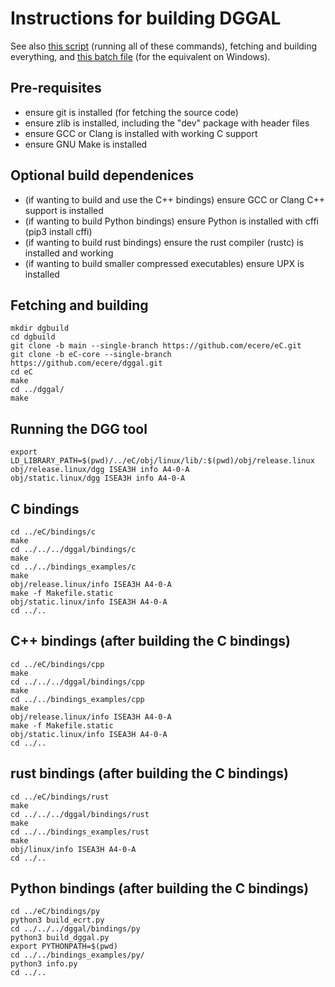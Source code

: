 # Instructions for building DGGAL

See also [this script](fetchAndBuild.sh) (running all of these commands), fetching and building everything, and [this batch file](fetchAndBuild.bat) (for the equivalent on Windows).

## Pre-requisites

- ensure git is installed (for fetching the source code)
- ensure zlib is installed, including the "dev" package with header files
- ensure GCC or Clang is installed with working C support
- ensure GNU Make is installed

## Optional build dependenices

- (if wanting to build and use the C++ bindings)         ensure GCC or Clang C++ support is installed
- (if wanting to build Python bindings)                  ensure Python is installed with cffi (pip3 install cffi)
- (if wanting to build rust bindings)                    ensure the rust compiler (rustc) is installed and working
- (if wanting to build smaller compressed executables)   ensure UPX is installed

## Fetching and building

```
mkdir dgbuild
cd dgbuild
git clone -b main --single-branch https://github.com/ecere/eC.git
git clone -b eC-core --single-branch https://github.com/ecere/dggal.git
cd eC
make
cd ../dggal/
make
```

## Running the DGG tool

```
export LD_LIBRARY_PATH=$(pwd)/../eC/obj/linux/lib/:$(pwd)/obj/release.linux
obj/release.linux/dgg ISEA3H info A4-0-A
obj/static.linux/dgg ISEA3H info A4-0-A
```

## C bindings

```
cd ../eC/bindings/c
make
cd ../../../dggal/bindings/c
make
cd ../../bindings_examples/c
make
obj/release.linux/info ISEA3H A4-0-A
make -f Makefile.static
obj/static.linux/info ISEA3H A4-0-A
cd ../..
```

## C++ bindings (after building the C bindings)

```
cd ../eC/bindings/cpp
make
cd ../../../dggal/bindings/cpp
make
cd ../../bindings_examples/cpp
make
obj/release.linux/info ISEA3H A4-0-A
make -f Makefile.static
obj/static.linux/info ISEA3H A4-0-A
cd ../..
```

## rust bindings (after building the C bindings)

```
cd ../eC/bindings/rust
make
cd ../../../dggal/bindings/rust
make
cd ../../bindings_examples/rust
make
obj/linux/info ISEA3H A4-0-A
cd ../..
```

## Python bindings (after building the C bindings)

```
cd ../eC/bindings/py
python3 build_ecrt.py
cd ../../../dggal/bindings/py
python3 build_dggal.py
export PYTHONPATH=$(pwd)
cd ../../bindings_examples/py/
python3 info.py
cd ../..
```

